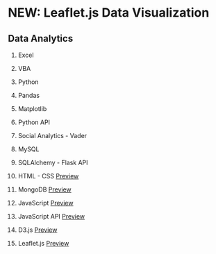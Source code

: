 # NEW:  Leaflet.js Data Visualization

## Data Analytics

01. Excel

02. VBA

03.  Python

04.  Pandas

05.  Matplotlib

06.  Python API

07.  Social Analytics - Vader

08.  MySQL

09.  SQLAlchemy - Flask API

10.  HTML - CSS  [Preview](https://mariannamangat.github.io/html/)

11.  MongoDB  [Preview](https://mariannamangat.github.io/mongo/)

12.  JavaScript  [Preview](https://mariannamangat.github.io/js/)

13.  JavaScript API  [Preview](https://belly-button-heroku.herokuapp.com/)

14.  D3.js  [Preview](https://mariannamangat.github.io/d3/)

15. Leaflet.js [Preview](https://mariannamangat.github.io/leaflet/)